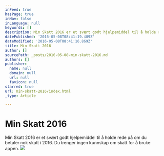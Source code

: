 ```yaml
---
inFeed: true
hasPage: true
inNav: false
inLanguage: null
keywords: []
description: Min Skatt 2016 er et svært godt hjelpemiddel til å holde rede på om du betaler nok skatt i 2016. Du trenger ingen kunnskap om skatt for å bruke appen.
datePublished: '2016-05-08T08:41:19.409Z'
dateModified: '2016-05-08T08:41:16.869Z'
title: Min Skatt 2016
author: []
sourcePath: _posts/2016-05-08-min-skatt-2016.md
authors: []
publisher:
  name: null
  domain: null
  url: null
  favicon: null
starred: true
url: min-skatt-2016/index.html
_type: Article

---
```

# Min Skatt 2016

Min Skatt 2016 er et svært godt hjelpemiddel til å holde rede på om du betaler nok skatt i 2016\. Du trenger ingen kunnskap om skatt for å bruke appen.
![](https://the-grid-user-content.s3-us-west-2.amazonaws.com/363d9130-628a-47c9-84dd-048f6142793e.jpg)